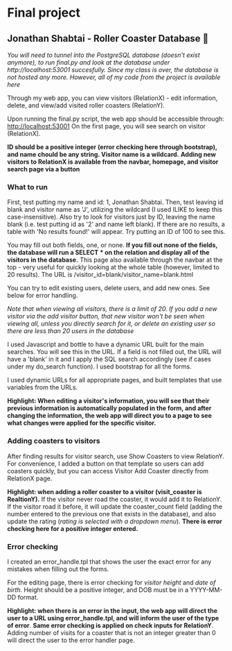 # Final project
## Jonathan Shabtai - Roller Coaster Database :roller_coaster:

*You will need to tunnel into the PostgreSQL database (doesn't exist anymore), to run final.py and look at the database under http://localhost:53001 succesfully. Since my class is over, the database is not hosted any more. However, all of my code from the project is available here*

Through my web app, you can view visitors (RelationX) - edit information, delete, and view/add visited roller coasters (RelationY).

Upon running the final.py script, the web app should be accessible through: [http://localhost:53001](http://localhost:53001)
On the first page, you will see search on visitor (RelationX).

**ID should be a positive integer (error checking here through bootstrap), and name chould be any string. Visitor name is a wildcard.**
**Adding new visitors to RelationX is available from the navbar, homepage, and visitor search page via a button**

### What to run
First, test putting my name and id: 1, Jonathan Shabtai.
Then, test leaving id blank and visitor name as 'J', utilizing the wildcard (I used ILIKE to keep this case-insensitive).
Also try to look for visitors just by ID, leaving the name blank (i.e. test putting id as '2' and name left blank).
If there are no results, a table with 'No results found!' will appear. Try putting an ID of 100 to see this.

You may fill out both fields, one, or none. **If you fill out none of the fields, the database will run a SELECT \* on the relation and display all of the visitors in the database.** This page also available through the navbar at the top - very useful for quickly looking at the whole table (however, limited to 20 results). The URL is /visitor_id=blank/visitor_name=blank.html

You can try to edit existing users, delete users, and add new ones. See below for error handling.

*Note that when viewing all visitors, there is a limit of 20. If you add a new visitor via the add visitor button, that new visitor won't be seen when viewing all, unless you directly search for it, or delete an existing user so there are less than 20 users in the database*

I used Javascript and bottle to have a dynamic URL built for the main searches. You will see this in the URL. If a field is not filled out, the URL will have a 'blank' in it and I apply the SQL search accordingly (see if cases under my do_search function). I used bootstrap for all the forms.

I used dynamic URLs for all appropriate pages, and built templates that use variables from the URLs. 

**Highlight: When editing a visitor's information, you will see that their previous information is automatically populated in the form, and after changing the information, the web app will direct you to a page to see what changes were applied for the specific visitor.**

### Adding coasters to visitors
After finding results for visitor search, use Show Coasters to view RelationY. For convenience, I added a button on that template so users can add coasters quickly, but you can access Visitor Add Coaster directly from RelationX page.

**Highlight: when adding a roller coaster to a visitor (visit_coaster is RealtionY).**
If the visitor never road the coaster, it would add it to RelationY. If the visitor road it before, it will update the coaster_count field (adding the number entered to the previous one that exists in the database), and also update the rating (*rating is selected with a dropdown menu*). **There is error checking here for a positive integer entered.**

### Error checking
I created an error_handle.tpl that shows the user the exact error for any mistakes when filling out the forms.

For the editing page, there is error checking for *visitor height* and *date of birth*. Height should be a positive integer, and DOB must be in a YYYY-MM-DD format.

**Highlight: when there is an error in the input, the web app will direct the user to a URL using error_handle.tpl, and will inform the user of the type of error**.
**Same error checking is applied on check inputs for RelationY**. Adding number of visits for a coaster that is not an integer greater than 0 will direct the user to the error handler page.